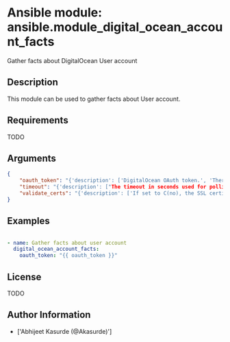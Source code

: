 # Ansible module: ansible.module_digital_ocean_account_facts


Gather facts about DigitalOcean User account

## Description

This module can be used to gather facts about User account.

## Requirements

TODO

## Arguments

``` json
{
    "oauth_token": "{'description': ['DigitalOcean OAuth token.', 'There are several other environment variables which can be used to provide this value.', "i.e., - 'DO_API_TOKEN', 'DO_API_KEY', 'DO_OAUTH_TOKEN' and 'OAUTH_TOKEN'"], 'required': False, 'aliases': ['api_token']}",
    "timeout": "{'description': ["The timeout in seconds used for polling DigitalOcean's API."], 'default': 30}",
    "validate_certs": "{'description': ['If set to C(no), the SSL certificates will not be validated.', 'This should only set to C(no) used on personally controlled sites using self-signed certificates.'], 'default': True, 'type': 'bool'}",
}
```

## Examples


``` yaml

- name: Gather facts about user account
  digital_ocean_account_facts:
    oauth_token: "{{ oauth_token }}"

```

## License

TODO

## Author Information
  - ['Abhijeet Kasurde (@Akasurde)']
